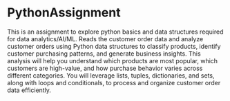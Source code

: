 # PythonAssignment
This is an assignment to explore python basics and data structures required for data analytics/AI/ML.
Reads the customer order data and analyze customer orders using Python data structures to classify
products, identify customer purchasing patterns, and generate business insights. This
analysis will help you understand which products are most popular, which customers
are high-value, and how purchase behavior varies across different categories. You will
leverage lists, tuples, dictionaries, and sets, along with loops and conditionals, to
process and organize customer order data efficiently.

